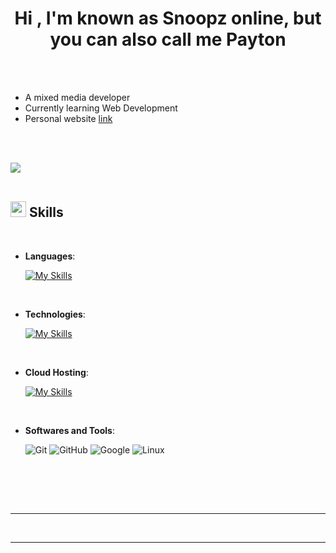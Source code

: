 
<h1 align="center"><b>Hi , I'm known as Snoopz online, but you can also call me Payton </b> </h1
<p align="center">
</p>


<br>



	


<br>

- A mixed media developer
- Currently learning Web Development 
- Personal website [link](https://www.snoopz.dev)

<br><br>

<img src="https://user-images.githubusercontent.com/73097560/115834477-dbab4500-a447-11eb-908a-139a6edaec5c.gif"><br><br>

## <img src="https://media2.giphy.com/media/QssGEmpkyEOhBCb7e1/giphy.gif?cid=ecf05e47a0n3gi1bfqntqmob8g9aid1oyj2wr3ds3mg700bl&rid=giphy.gif" width ="25"><b> Skills</b>
<br>

<p align="center">

- **Languages**:
  
    [![My Skills](https://skillicons.dev/icons?i=java,python,javascript&theme=light)](https://skillicons.dev)
 



<br>   
    
- **Technologies**:

    [![My Skills](https://skillicons.dev/icons?i=html,css,astro,typescript&theme=light)](https://skillicons.dev)


<br>

- **Cloud Hosting**:
  
    [![My Skills](https://skillicons.dev/icons?i=cloudflare&theme=light)](https://skillicons.dev)

    
<br>

- **Softwares and Tools**:

    ![Git](https://img.shields.io/badge/git-%23F05033.svg?style=for-the-badge&logo=git&logoColor=white)
    ![GitHub](https://img.shields.io/badge/github-%23121011.svg?style=for-the-badge&logo=github&logoColor=white)
    ![Google](https://img.shields.io/badge/google-%234285F4.svg?style=for-the-badge&logo=google&logoColor=white)
    ![Linux](https://img.shields.io/badge/Linux-FCC624?style=for-the-badge&logo=linux&logoColor=black) 

<br>
 


</p>

<br>
<br>

-----

<br>




---

<br>


